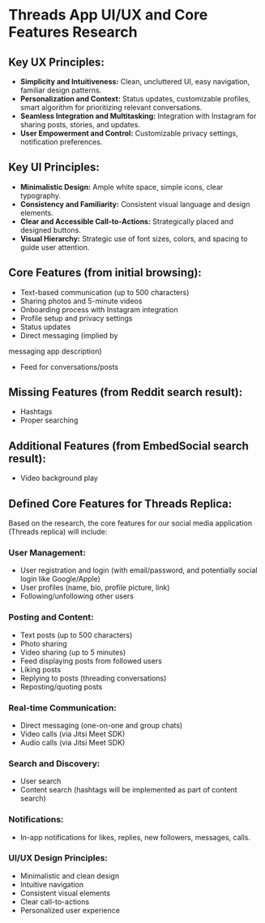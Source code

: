 # Threads App UI/UX and Core Features Research

## Key UX Principles:
- **Simplicity and Intuitiveness:** Clean, uncluttered UI, easy navigation, familiar design patterns.
- **Personalization and Context:** Status updates, customizable profiles, smart algorithm for prioritizing relevant conversations.
- **Seamless Integration and Multitasking:** Integration with Instagram for sharing posts, stories, and updates.
- **User Empowerment and Control:** Customizable privacy settings, notification preferences.

## Key UI Principles:
- **Minimalistic Design:** Ample white space, simple icons, clear typography.
- **Consistency and Familiarity:** Consistent visual language and design elements.
- **Clear and Accessible Call-to-Actions:** Strategically placed and designed buttons.
- **Visual Hierarchy:** Strategic use of font sizes, colors, and spacing to guide user attention.

## Core Features (from initial browsing):
- Text-based communication (up to 500 characters)
- Sharing photos and 5-minute videos
- Onboarding process with Instagram integration
- Profile setup and privacy settings
- Status updates
- Direct messaging (implied by 


messaging app description)
- Feed for conversations/posts

## Missing Features (from Reddit search result):
- Hashtags
- Proper searching

## Additional Features (from EmbedSocial search result):
- Video background play




## Defined Core Features for Threads Replica:

Based on the research, the core features for our social media application (Threads replica) will include:

### User Management:
- User registration and login (with email/password, and potentially social login like Google/Apple)
- User profiles (name, bio, profile picture, link)
- Following/unfollowing other users

### Posting and Content:
- Text posts (up to 500 characters)
- Photo sharing
- Video sharing (up to 5 minutes)
- Feed displaying posts from followed users
- Liking posts
- Replying to posts (threading conversations)
- Reposting/quoting posts

### Real-time Communication:
- Direct messaging (one-on-one and group chats)
- Video calls (via Jitsi Meet SDK)
- Audio calls (via Jitsi Meet SDK)

### Search and Discovery:
- User search
- Content search (hashtags will be implemented as part of content search)

### Notifications:
- In-app notifications for likes, replies, new followers, messages, calls.

### UI/UX Design Principles:
- Minimalistic and clean design
- Intuitive navigation
- Consistent visual elements
- Clear call-to-actions
- Personalized user experience


